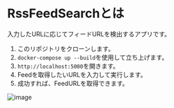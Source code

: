# RssFeedSearchとは

入力したURLに応じてフィードURLを検出するアプリです。

1. このリポジトリをクローンします。
2. `docker-compose up --build`を使用して立ち上げます。
3. `http://localhost:5000`を開きます。
4. Feedを取得したいURLを入力して実行します。
5. 成功すれば、FeedURLを取得できます。

![image](https://github.com/user-attachments/assets/77b0528f-b51b-4b48-b769-d04c36782ca6)
